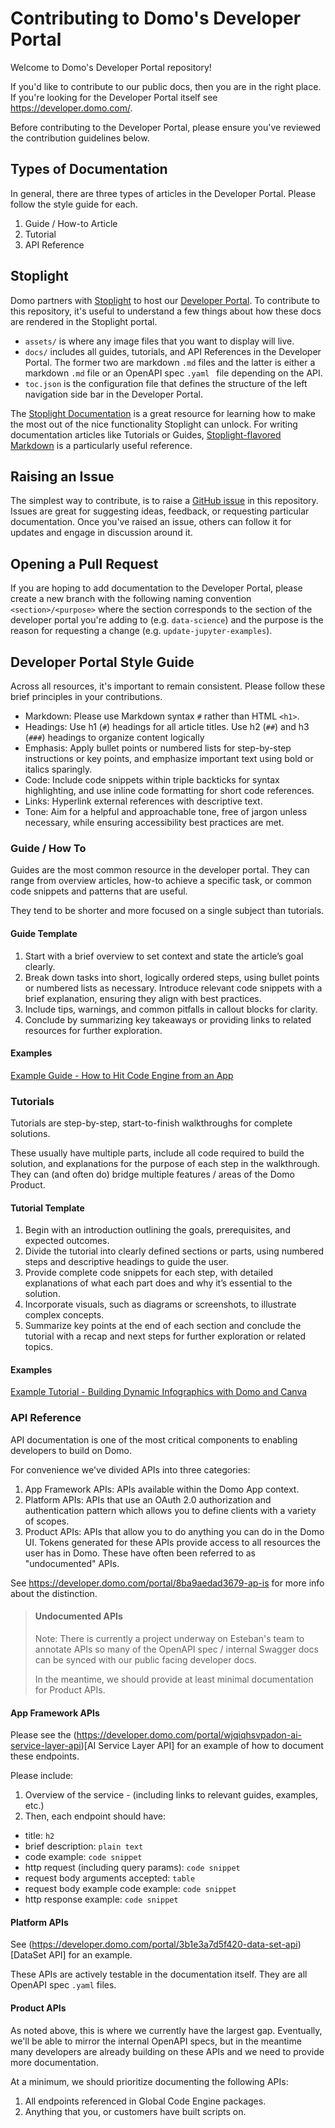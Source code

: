 # Contributing to Domo's Developer Portal

Welcome to Domo's Developer Portal repository!

If you'd like to contribute to our public docs, then you are in the right place. If you're looking for the Developer Portal itself see https://developer.domo.com/.

Before contributing to the Developer Portal, please ensure you've reviewed the contribution guidelines below.

## Types of Documentation

In general, there are three types of articles in the Developer Portal. Please follow the style guide for each.

1. Guide / How-to Article
2. Tutorial
3. API Reference

## Stoplight

Domo partners with [Stoplight](https://stoplight.io/) to host our [Developer Portal](https://developer.domo.com/). To contribute to this repository, it's useful to understand a few things about how these docs are rendered in the Stoplight portal.

- `assets/` is where any image files that you want to display will live.
- `docs/` includes all guides, tutorials, and API References in the Developer Portal. The former two are markdown `.md` files and the latter is either a markdown `.md` file or an OpenAPI spec `.yaml ` file depending on the API.
- `toc.json` is the configuration file that defines the structure of the left navigation side bar in the Developer Portal.

The [Stoplight Documentation](https://docs.stoplight.io/) is a great resource for learning how to make the most out of the nice functionality Stoplight can unlock. For writing documentation articles like Tutorials or Guides, [Stoplight-flavored Markdown](https://docs.stoplight.io/docs/platform/b591e6d161539-stoplight-flavored-markdown-smd) is a particularly useful reference.

## Raising an Issue

The simplest way to contribute, is to raise a [GitHub issue](https://docs.github.com/en/issues/tracking-your-work-with-issues/about-issues) in this repository. Issues are great for suggesting ideas, feedback, or requesting particular documentation. Once you've raised an issue, others can follow it for updates and engage in discussion around it.

## Opening a Pull Request

If you are hoping to add documentation to the Developer Portal, please create a new branch with the following naming convention `<section>/<purpose>` where the section corresponds to the section of the developer portal you're adding to (e.g. `data-science`) and the purpose is the reason for requesting a change (e.g. `update-jupyter-examples`).

## Developer Portal Style Guide

Across all resources, it's important to remain consistent. Please follow these brief principles in your contributions.

- Markdown: Please use Markdown syntax `#` rather than HTML `<h1>`.
- Headings: Use h1 (`#`) headings for all article titles. Use h2 (`##`) and h3 (`###`) headings to organize content logically
- Emphasis: Apply bullet points or numbered lists for step-by-step instructions or key points, and emphasize important text using bold or italics sparingly.
- Code: Include code snippets within triple backticks for syntax highlighting, and use inline code formatting for short code references.
- Links: Hyperlink external references with descriptive text.
- Tone: Aim for a helpful and approachable tone, free of jargon unless necessary, while ensuring accessibility best practices are met.

### Guide / How To

Guides are the most common resource in the developer portal. They can range from overview articles, how-to achieve a specific task, or common code snippets and patterns that are useful.

They tend to be shorter and more focused on a single subject than tutorials.

#### Guide Template

1. Start with a brief overview to set context and state the article’s goal clearly.
2. Break down tasks into short, logically ordered steps, using bullet points or numbered lists as necessary. Introduce relevant code snippets with a brief explanation, ensuring they align with best practices.
3. Include tips, warnings, and common pitfalls in callout blocks for clarity.
4. Conclude by summarizing key takeaways or providing links to related resources for further exploration.

#### Examples

[Example Guide - How to Hit Code Engine from an App](docs/Apps/App-Framework/Guides/hitting-code-engine-from-an-app.md)​

### Tutorials

Tutorials are step-by-step, start-to-finish walkthroughs for complete solutions.

These usually have multiple parts, include all code required to build the solution, and explanations for the purpose of each step in the walkthrough. They can (and often do) bridge multiple features / areas of the Domo Product.

#### Tutorial Template

1. Begin with an introduction outlining the goals, prerequisites, and expected outcomes.
2. Divide the tutorial into clearly defined sections or parts, using numbered steps and descriptive headings to guide the user.
3. Provide complete code snippets for each step, with detailed explanations of what each part does and why it’s essential to the solution.
4. Incorporate visuals, such as diagrams or screenshots, to illustrate complex concepts.
5. Summarize key points at the end of each section and conclude the tutorial with a recap and next steps for further exploration or related topics.

#### Examples

[Example Tutorial - Building Dynamic Infographics with Domo and Canva](docs/Apps/App-Framework/Tutorials/Vanilla-Javascript/DynamicInfographic.md)​


### API Reference

API documentation is one of the most critical components to enabling developers to build on Domo.

For convenience we've divided APIs into three categories:

1. App Framework APIs: APIs available within the Domo App context.
2. Platform APIs: APIs that use an OAuth 2.0 authorization and authentication pattern which allows you to define clients with a variety of scopes.
3. Product APIs: APIs that allow you to do anything you can do in the Domo UI. Tokens generated for these APIs provide access to all resources the user has in Domo. These have often been referred to as "undocumented" APIs.

See https://developer.domo.com/portal/8ba9aedad3679-ap-is for more info about the distinction.

<!-- theme: info -->

> #### Undocumented APIs
>
> Note: There is currently a project underway on Esteban's team to annotate APIs so many of the OpenAPI spec / internal Swagger docs can be synced with our public facing developer docs.
>
> In the meantime, we should provide at least minimal documentation for Product APIs.

#### App Framework APIs

Please see the (https://developer.domo.com/portal/wjqiqhsvpadon-ai-service-layer-api)[AI Service Layer API] for an example of how to document these endpoints.

Please include:

1. Overview of the service - (including links to relevant guides, examples, etc.)
2. Then, each endpoint should have:

- title: `h2`
- brief description: `plain text`
- code example: `code snippet`
- http request (including query params): `code snippet`
- request body arguments accepted: `table`
- request body example code example: `code snippet`
- http response example: `code snippet`

#### Platform APIs

See (https://developer.domo.com/portal/3b1e3a7d5f420-data-set-api)[DataSet API] for an example.

These APIs are actively testable in the documentation itself. They are all OpenAPI spec `.yaml` files.

#### Product APIs

As noted above, this is where we currently have the largest gap. Eventually, we'll be able to mirror the internal OpenAPI specs, but in the meantime many developers are already building on these APIs and we need to provide more documentation.

At a minimum, we should prioritize documenting the following APIs:

1. All endpoints referenced in Global Code Engine packages.
2. Anything that you, or customers have built scripts on.
